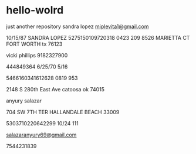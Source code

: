 # hello-wolrd
just another repository
sandra lopez 
miplevita1@gmail.com

10/15/87
SANDRA LOPEZ 
5275150109720318
0423
209
8526 MARIETTA CT FORT WORTH tx 76123





vicki phillips
9182327900

444849364
6/25/70
5/16

5466160341612628
0819
953

2148 S 280th East Ave
catoosa ok 74015



anyury salazar 

704 SW 7TH TER  HALLANDALE BEACH 33009

5303710220642299
10/24
111

salazaranyury69@gmail.com

7544231839
